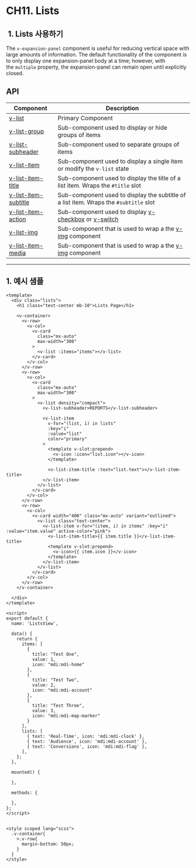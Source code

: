 # CH11. Lists

  

  

  

##  1. Lists 사용하기

  

The `v-expansion-panel` component is useful for reducing vertical space with large amounts of information. The default functionality of the component is to only display one expansion-panel body at a time; however, with the `multiple` property, the expansion-panel can remain open until explicitly closed.

  

  

## API

| Component | Description |
| --- | --- |
| [v-list](https://vuetifyjs.com/en/api/v-list/) | Primary Component |
| [v-list-group](https://vuetifyjs.com/en/api/v-list-group/) | Sub-component used to display or hide groups of items |
| [v-list-subheader](https://vuetifyjs.com/en/api/v-list-subheader/) | Sub-component used to separate groups of items |
| [v-list-item](https://vuetifyjs.com/en/api/v-list-item/) | Sub-component used to display a single item or modify the `v-list` state |
| [v-list-item-title](https://vuetifyjs.com/en/api/v-list-item-title/) | Sub-component used to display the title of a list item. Wraps the `#title` slot |
| [v-list-item-subtitle](https://vuetifyjs.com/en/api/v-list-item-subtitle/) | Sub-component used to display the subtitle of a list item. Wraps the `#subtitle` slot |
| [v-list-item-action](https://vuetifyjs.com/en/api/v-list-item-action/) | Sub-component used to display [v-checkbox](https://vuetifyjs.com/en/components/checkboxes/) or [v-switch](https://vuetifyjs.com/en/components/switches/) |
| [v-list-img](https://vuetifyjs.com/en/api/v-list-img/) | Sub-component that is used to wrap a the [v-img](https://vuetifyjs.com/en/components/images/) component |
| [v-list-item-media](https://vuetifyjs.com/en/api/v-list-item-media/) | Sub-component that is used to wrap a the [v-img](https://vuetifyjs.com/en/components/images/) component |

  

  

  

* * *

  

  

## 1\. 예시 샘플

  

```
<template>
  <div class="lists">
    <h1 class="text-center mb-10">Lists Page</h1>

    <v-container>
      <v-row>
        <v-col>
          <v-card
            class="mx-auto"
            max-width="300"
          >
            <v-list :items="items"></v-list>
          </v-card>
        </v-col>
      </v-row>
      <v-row>
        <v-col>
          <v-card
            class="mx-auto"
            max-width="300"
          >
            <v-list density="compact">
              <v-list-subheader>REPORTS</v-list-subheader>

              <v-list-item
                v-for="(list, i) in lists"
                :key="i"
                :value="list"
                color="primary"
              >
                <template v-slot:prepend>
                  <v-icon :icon="list.icon"></v-icon>
                </template>

                <v-list-item-title :text="list.text"></v-list-item-title>
              </v-list-item>
            </v-list>
          </v-card>
        </v-col>
      </v-row>
      <v-row>
        <v-col>          
          <v-card width="400" class="mx-auto" variant="outlined">
            <v-list class="text-center">
              <v-list-item v-for="(item, i) in items" :key="i" :value="item.value" active-color="pink">
                <v-list-item-title>{{ item.title }}</v-list-item-title>
                <template v-slot:prepend>
                  <v-icon>{{ item.icon }}</v-icon>
                </template>
              </v-list-item>
            </v-list>
          </v-card>
        </v-col> 
      </v-row>
    </v-container>

  </div>
</template>

<script>
export default {
  name: 'ListsView',

  data() {
    return {
      items: [
        {
          title: "Test One",
          value: 1,
          icon: "mdi:mdi-home"
        },
        {
          title: "Test Two",
          value: 2,
          icon: "mdi:mdi-account"
        },
        {
          title: "Test Three",
          value: 3,
          icon: "mdi:mdi-map-marker"
        }
      ],
      lists: [
        { text: 'Real-Time', icon: 'mdi:mdi-clock' },
        { text: 'Audience', icon: 'mdi:mdi-account' },
        { text: 'Conversions', icon: 'mdi:mdi-flag' },
      ],
    };
  },

  mounted() {
    
  },

  methods: {
    
  },
};
</script>


<style scoped lang="scss">
  .v-container{
    >.v-row{
      margin-bottom: 50px;
    }
  }
</style>
```